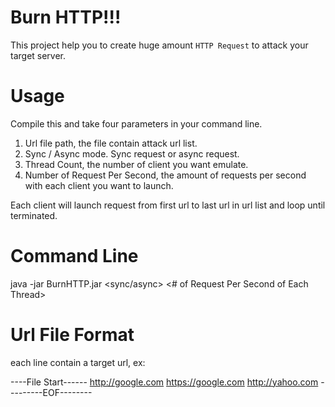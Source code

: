 # Burn HTTP!!!
This project help you to create huge amount `HTTP Request` to attack your target server.

# Usage
Compile this and take four parameters in your command line.
1. Url file path, the file contain attack url list.
2. Sync / Async mode. Sync request or async request.
3. Thread Count, the number of client you want emulate.
4. Number of Request Per Second, the amount of requests per second with each client you want to launch.

Each client will launch request from first url to last url in url list and loop until terminated.

# Command Line
java -jar BurnHTTP.jar <Url File Path> <sync/async> <Thread Count> <# of Request Per Second of Each Thread>

# Url File Format
each line contain a target url, ex:

----File Start------
http://google.com
https://google.com
http://yahoo.com
---------EOF--------